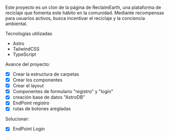 Este proyecto es un clon de la página de ReclaimEarth,
una plataforma de reciclaje que fomenta este hábito en la comunidad.
Mediante recompensas para usuarios activos, busca incentivar el reciclaje y
la conciencia ambiental.

Tecnologías utilizadas

- Astro
- TailwindCSS
- TypeScript

Avance del proyecto:

- [x] Crear la estructura de carpetas
- [x] Crear los componentes
- [x] Crear el layout
- [x] Componentes de formulario "registro" y "login"
- [x] creación base de datos "AstroDB"
- [x] EndPoint registro
- [x] rutas de botones aregladas

Solucionar:

- [x] EndPoint Login
